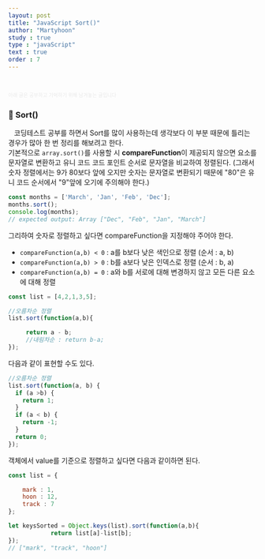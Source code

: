 ```yaml
---
layout: post
title: "JavaScript Sort()"
author: "Martyhoon"
study : true
type : "javaScript"
text : true
order : 7
---
```


<br>

<p style="font-size : 10px; color : #e9e9e9" > 아래 글은 공부하고 기억하기 위해 남겨놓는 글입니다 </p>


### &#128310; Sort()

&nbsp;&nbsp; 코딩테스트 공부를 하면서 Sort를 많이 사용하는데 생각보다 이 부분 때문에 틀리는 경우가 많아 한 번 정리를 해보려고 한다. 
<br> 기본적으로 `array.sort()`를 사용할 시 <strong>compareFunction</strong>이 제공되지 않으면 요소를 문자열로 변환하고 유니 코드 코드 포인트 순서로 문자열을 비교하여 정렬된다. 
(그래서 숫자 정렬에서는 9가 80보다 앞에 오지만 숫자는 문자열로 변환되기 때문에 "80"은 유니 코드 순서에서 "9"앞에 오기에 주의해야 한다.)

```js
const months = ['March', 'Jan', 'Feb', 'Dec'];
months.sort();
console.log(months);
// expected output: Array ["Dec", "Feb", "Jan", "March"]
```
그리하여 숫자로 정렬하고 싶다면 compareFunction을 지정해야 주어야 한다. 

* `compareFunction(a,b) < 0` : a를 b보다 낮은 색인으로 정렬 (순서 : a, b)
* `compareFunction(a,b) > 0` : b를 a보다 낮은 인덱스로 정렬 (순서 : b, a)
* `compareFunction(a,b) = 0` : a와 b를 서로에 대해 변경하지 않고 모든 다른 요소에 대해 정렬

```js
const list = [4,2,1,3,5];

//오름차순 정렬 
list.sort(function(a,b){

     return a - b; 
     //내림차순 : return b-a;
});
```
다음과 같이 표현할 수도 있다.

```js
//오름차순 정렬 
list.sort(function(a, b) {
  if (a >b) {
    return 1;
  }
  if (a < b) {
    return -1;
  }
  return 0;
});
```


객체에서 value를 기준으로 정렬하고 싶다면 다음과 같이하면 된다.

```js
const list = {

    mark : 1,
    hoon : 12,
    track : 7
};

let keysSorted = Object.keys(list).sort(function(a,b){
            return list[a]-list[b];
});
// ["mark", "track", "hoon"]
```

